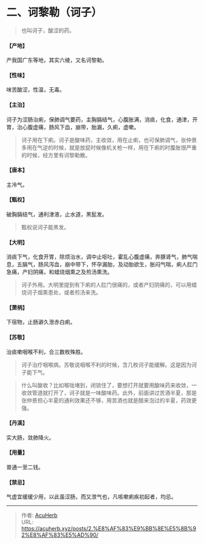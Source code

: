 # 二、诃黎勒（诃子）


> 也叫诃子，酸涩的药。

#### 【产地】
产我国广东等地，其实六棱，又名诃黎勒。
#### 【性味】
味苦酸涩，性温，无毒。
#### 【主治】
诃子为涩肠治痢，保肺调气要药，主胸膈结气，心腹胀满，消痰，化食，通津，开胃，治心腹虚痛，肠风下血，崩带，胎漏，久痢，虚嗽。

> 诃子用在下痢。诃子是酸味药，主收敛，用在止痢，也可保肺调气，张仲景多用在气逆的时候，就是放屁时候像机关枪一样，用在下痢的时腹胀很严重的时候，经方里有诃黎勒散。

#### 【唐本】
主冷气。
#### 【甄权】
破胸膈结气，通利津液，止水道，黑髭发。

> 甄权说诃子能黑发。

#### 【大明】
消痰下气，化食开胃，除烦治水，调中止呕吐，霍乱心腹虚痛，奔豚肾气，肺气喘息，五膈气，肠风泻血，崩中带下，怀孕漏胎，及动胎欲生，胀闷气喘，痢人肛门急痛，产妇阴痛，和蜡烧烟熏之及煎汤熏洗。

> 诃子外用。大明里提到有下痢的人肛门很痛的，或者产妇阴痛的，可以用蜡烧诃子烟熏患处，或者煎汤来洗。

#### 【萧柄】
下宿物，止肠澼久泄赤白痢。
#### 【苏敬】
治痰嗽咽喉不利，合三数枚殊胜。

> 诃子治疗咽喉病。苏敬说咽喉不利的时候，含几枚诃子能缓解。这是因为诃子能下气。

> 什么叫酸收？比如喉咙堵到，闭锁住了，要想打开就要用酸味药来收敛，一收敛管道就打开了，诃子就是一味酸味药。此外，前面讲过苦酒半夏，那是张仲景担心半夏的通利效果还不够，用苦酒也就是醋来泡过的半夏，药效更强。

#### 【丹溪】
实大肠，敛肺降火。
#### 【用量】
普通一至二钱。
#### 【禁忌】
气虚宜缓缓少用，以此虽涩肠，而又泄气也，凡咳嗽痢疾初起者，均忌。

---

> 作者: [AcuHerb](https://acuherb.xyz)  
> URL: https://acuherb.xyz/posts/2.%E8%AF%83%E9%BB%8E%E5%8B%92%E8%AF%83%E5%AD%90/  

